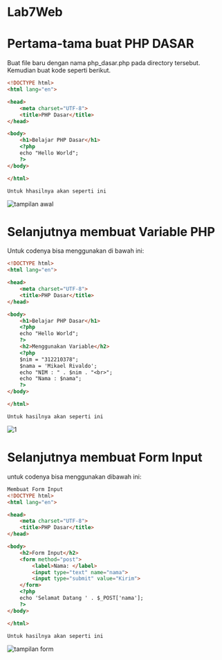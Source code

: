 # Lab7Web

# Pertama-tama buat PHP DASAR

Buat file baru dengan nama php_dasar.php pada directory tersebut. Kemudian buat
kode seperti berikut.

```html
<!DOCTYPE html>
<html lang="en">

<head>
    <meta charset="UTF-8">
    <title>PHP Dasar</title>
</head>

<body>
    <h1>Belajar PHP Dasar</h1>
    <?php
    echo "Hello World";
    ?>
</body>

</html>
```
`Untuk hhasilnya akan seperti ini`

![tampilan awal](https://github.com/MikaelRivaldo/Lab7Web/assets/115770247/58a640e8-8567-4a1a-86cb-0461294e3eb9)

# Selanjutnya membuat Variable PHP
Untuk codenya bisa menggunakan di bawah ini:

```html
<!DOCTYPE html>
<html lang="en">

<head>
    <meta charset="UTF-8">
    <title>PHP Dasar</title>
</head>

<body>
    <h1>Belajar PHP Dasar</h1>
    <?php
    echo "Hello World";
    ?>
    <h2>Menggunakan Variable</h2>
    <?php
    $nim = "312210378";
    $nama = 'Mikael Rivaldo';
    echo "NIM : " . $nim . "<br>";
    echo "Nama : $nama";
    ?>
</body>

</html>
```

`Untuk hasilnya akan seperti ini`

![1](https://github.com/MikaelRivaldo/Lab7Web/assets/115770247/73697aef-7ecf-4ab5-a161-47fec782eddf)

# Selanjutnya membuat  Form Input
untuk codenya bisa menggunakan dibawah ini:

```html
Membuat Form Input
<!DOCTYPE html>
<html lang="en">

<head>
    <meta charset="UTF-8">
    <title>PHP Dasar</title>
</head>

<body>
    <h2>Form Input</h2>
    <form method="post">
        <label>Nama: </label>
        <input type="text" name="nama">
        <input type="submit" value="Kirim">
    </form>
    <?php
    echo 'Selamat Datang ' . $_POST['nama'];
    ?>
</body>

</html>
```

`Untuk hasilnya akan seperti ini`

![tampilan form](https://github.com/MikaelRivaldo/Lab7Web/assets/115770247/cc1fb51f-b010-4806-b74b-3221d4e1db38)


